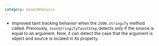 ```yaml
---
category: minorAnalysis
---
```

* Improved taint tracking behavior when the `JSON.stringify` method called. Previously, `JsonStringifyTaintStep` detects only if the source is equal to an argument. Now, it can detect the case that the argument is object and source is located in its property.
